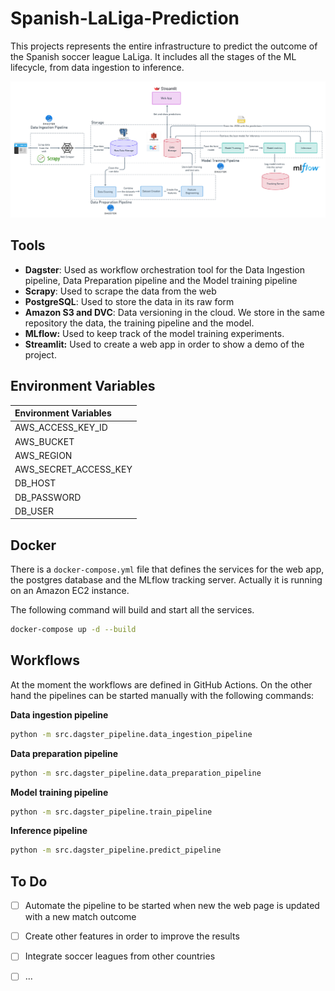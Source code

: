 # Spanish-LaLiga-Prediction

This projects represents the entire infrastructure to predict the outcome of the Spanish soccer league LaLiga. It includes all the stages of the ML lifecycle, from data ingestion to inference.

<img src="diagram/general_diagram.png" alt="general_diagram"  />

## Tools

- **Dagster**: Used as workflow orchestration tool for the Data Ingestion pipeline, Data Preparation pipeline and the Model training pipeline
- **Scrapy**: Used to scrape the data from the web
- **PostgreSQL**: Used to store the data in its raw form
- **Amazon S3 and DVC**: Data versioning in the cloud. We store in the same repository the data, the training pipeline and the model.
- **MLflow:** Used to keep track of the model training experiments.
- **Streamlit:** Used to create a web app in order to show a demo of the project.

## Environment Variables

| Environment Variables |
| :-------------------- |
| AWS_ACCESS_KEY_ID     |
| AWS_BUCKET            |
| AWS_REGION            |
| AWS_SECRET_ACCESS_KEY |
| DB_HOST               |
| DB_PASSWORD           |
| DB_USER               |

## Docker

There is a `docker-compose.yml` file that defines the services for the web app, the postgres database and the MLflow tracking server. Actually it is running on an Amazon EC2 instance.

The following command will build and start all the services.

```bash
docker-compose up -d --build
```

## Workflows
At the moment the workflows are defined in GitHub Actions. On the other hand the pipelines can be started manually with the following commands:

**Data ingestion pipeline**
```bash
python -m src.dagster_pipeline.data_ingestion_pipeline
```

**Data preparation pipeline**
```bash
python -m src.dagster_pipeline.data_preparation_pipeline
```

**Model training pipeline**
```bash
python -m src.dagster_pipeline.train_pipeline
```

**Inference pipeline**
```bash
python -m src.dagster_pipeline.predict_pipeline
```
## To Do

- [ ] Automate the pipeline to be started when new the web page is updated with a new match outcome
- [ ] Create other features in order to improve the results
- [ ] Integrate soccer leagues from other countries
- [ ] ...

